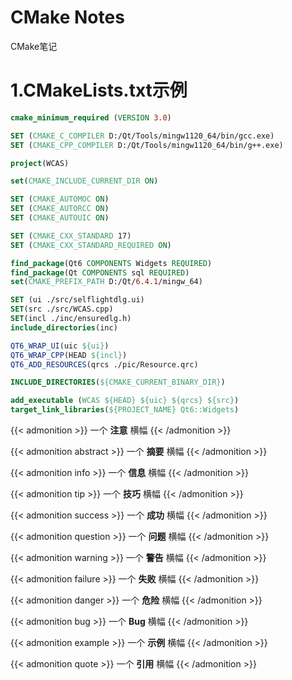 # CMake Notes

CMake笔记
<!--more-->
# 1.CMakeLists.txt示例

```cmake
cmake_minimum_required (VERSION 3.0)

SET (CMAKE_C_COMPILER D:/Qt/Tools/mingw1120_64/bin/gcc.exe)
SET (CMAKE_CPP_COMPILER D:/Qt/Tools/mingw1120_64/bin/g++.exe)

project(WCAS)

set(CMAKE_INCLUDE_CURRENT_DIR ON)

SET (CMAKE_AUTOMOC ON)
SET (CMAKE_AUTORCC ON)
SET (CMAKE_AUTOUIC ON)

SET (CMAKE_CXX_STANDARD 17)
SET (CMAKE_CXX_STANDARD_REQUIRED ON)

find_package(Qt6 COMPONENTS Widgets REQUIRED)
find_package(Qt COMPONENTS sql REQUIRED)
set(CMAKE_PREFIX_PATH D:/Qt/6.4.1/mingw_64)

SET (ui ./src/selflightdlg.ui)
SET(src ./src/WCAS.cpp)
SET(incl ./inc/ensuredlg.h)
include_directories(inc)

QT6_WRAP_UI(uic ${ui})
QT6_WRAP_CPP(HEAD ${incl})
QT6_ADD_RESOURCES(qrcs ./pic/Resource.qrc)

INCLUDE_DIRECTORIES(${CMAKE_CURRENT_BINARY_DIR})

add_executable (WCAS ${HEAD} ${uic} ${qrcs} ${src})
target_link_libraries(${PROJECT_NAME} Qt6::Widgets)
```
{{< admonition >}}
一个 **注意** 横幅
{{< /admonition >}}

{{< admonition abstract >}}
一个 **摘要** 横幅
{{< /admonition >}}

{{< admonition info >}}
一个 **信息** 横幅
{{< /admonition >}}

{{< admonition tip >}}
一个 **技巧** 横幅
{{< /admonition >}}

{{< admonition success >}}
一个 **成功** 横幅
{{< /admonition >}}

{{< admonition question >}}
一个 **问题** 横幅
{{< /admonition >}}

{{< admonition warning >}}
一个 **警告** 横幅
{{< /admonition >}}

{{< admonition failure >}}
一个 **失败** 横幅
{{< /admonition >}}

{{< admonition danger >}}
一个 **危险** 横幅
{{< /admonition >}}

{{< admonition bug >}}
一个 **Bug** 横幅
{{< /admonition >}}

{{< admonition example >}}
一个 **示例** 横幅
{{< /admonition >}}

{{< admonition quote >}}
一个 **引用** 横幅
{{< /admonition >}}

